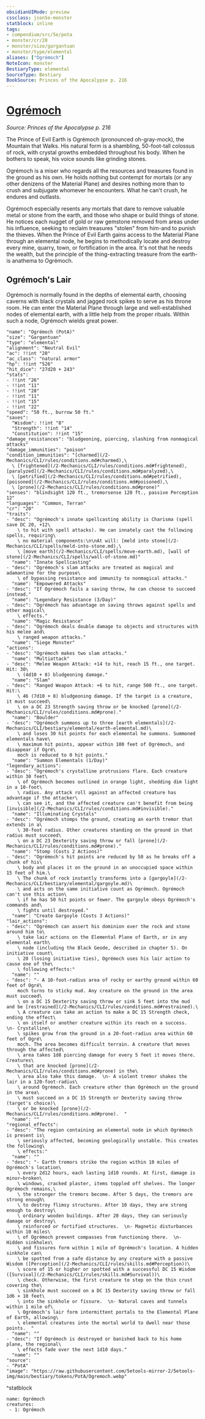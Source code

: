 ```yaml
---
obsidianUIMode: preview
cssclass: json5e-monster
statblock: inline
tags:
- compendium/src/5e/pota
- monster/cr/20
- monster/size/gargantuan
- monster/type/elemental
aliases: ["Ogrémoch"]
NoteIcon: monster
BestiaryType: elemental
SourceType: Bestiary
BookSource: Princes of the Apocalypse p. 216
---
```

# [Ogrémoch](2-Mechanics/CLI/bestiary/npc/ogremoch-pota.md)
*Source: Princes of the Apocalypse p. 216*  

The Prince of Evil Earth is Ogrémoch (pronounced oh-gray-mock), the Mountain that Walks. His natural form is a shambling, 50-foot-tall colossus of rock, with crystal growths embedded throughout his body. When he bothers to speak, his voice sounds like grinding stones.

Ogrémoch is a miser who regards all the resources and treasures found in the ground as his own. He holds nothing but contempt for mortals (or any other denizens of the Material Plane) and desires nothing more than to crush and subjugate whomever he encounters. What he can't crush, he endures and outlasts.

Ogrémoch especially resents any mortals that dare to remove valuable metal or stone from the earth, and those who shape or build things of stone. He notices each nugget of gold or raw gemstone removed from areas under his influence, seeking to reclaim treasures "stolen" from him-and to punish the thieves. When the Prince of Evil Earth gains access to the Material Plane through an elemental node, he begins to methodically locate and destroy every mine, quarry, town, or fortification in the area. It's not that he needs the wealth, but the principle of the thing-extracting treasure from the earth-is anathema to Ogrémoch.

## Ogrémoch's Lair

Ogrémoch is normally found in the depths of elemental earth, choosing caverns with black crystals and jagged rock spikes to serve as his throne room. He can enter the Material Plane through large and well-established nodes of elemental earth, with a little help from the proper rituals. Within such a node, Ogrémoch wields great power.

```statblock
"name": "Ogrémoch (PotA)"
"size": "Gargantuan"
"type": "elemental"
"alignment": "Neutral Evil"
"ac": !!int "20"
"ac_class": "natural armor"
"hp": !!int "526"
"hit_dice": "27d20 + 243"
"stats":
- !!int "26"
- !!int "11"
- !!int "28"
- !!int "11"
- !!int "15"
- !!int "22"
"speed": "50 ft., burrow 50 ft."
"saves":
  "Wisdom": !!int "8"
  "Strength": !!int "14"
  "Constitution": !!int "15"
"damage_resistances": "bludgeoning, piercing, slashing from nonmagical attacks"
"damage_immunities": "poison"
"condition_immunities": "[charmed](/2-Mechanics/CLI/rules/conditions.md#charmed),\
  \ [frightened](/2-Mechanics/CLI/rules/conditions.md#frightened), [paralyzed](/2-Mechanics/CLI/rules/conditions.md#paralyzed),\
  \ [petrified](/2-Mechanics/CLI/rules/conditions.md#petrified), [poisoned](/2-Mechanics/CLI/rules/conditions.md#poisoned),\
  \ [prone](/2-Mechanics/CLI/rules/conditions.md#prone)"
"senses": "blindsight 120 ft., tremorsense 120 ft., passive Perception 12"
"languages": "Common, Terran"
"cr": "20"
"traits":
- "desc": "Ogrémoch's innate spellcasting ability is Charisma (spell save DC 20, +12\
    \ to hit with spell attacks). He can innately cast the following spells, requiring\
    \ no material components:\n\nAt will: [meld into stone](/2-Mechanics/CLI/spells/meld-into-stone.md),\
    \ [move earth](/2-Mechanics/CLI/spells/move-earth.md), [wall of stone](/2-Mechanics/CLI/spells/wall-of-stone.md)"
  "name": "Innate Spellcasting"
- "desc": "Ogrémoch's slam attacks are treated as magical and adamantine for the purpose\
    \ of bypassing resistance and immunity to nonmagical attacks."
  "name": "Empowered Attacks"
- "desc": "If Ogrémoch fails a saving throw, he can choose to succeed instead."
  "name": "Legendary Resistance (3/Day)"
- "desc": "Ogrémoch has advantage on saving throws against spells and other magical\
    \ effects."
  "name": "Magic Resistance"
- "desc": "Ogrémoch deals double damage to objects and structures with his melee and\
    \ ranged weapon attacks."
  "name": "Siege Monster"
"actions":
- "desc": "Ogrémoch makes two slam attacks."
  "name": "Multiattack"
- "desc": "Melee Weapon Attack: +14 to hit, reach 15 ft., one target. Hit: 30\
    \ (4d10 + 8) bludgeoning damage."
  "name": "Slam"
- "desc": "Ranged Weapon Attack: +6 to hit, range 500 ft., one target. Hit:\
    \ 46 (7d10 + 8) bludgeoning damage. If the target is a creature, it must succeed\
    \ on a DC 23 Strength saving throw or be knocked [prone](/2-Mechanics/CLI/rules/conditions.md#prone)."
  "name": "Boulder"
- "desc": "Ogrémoch summons up to three [earth elementals](/2-Mechanics/CLI/bestiary/elemental/earth-elemental.md)\
    \ and loses 30 hit points for each elemental he summons. Summoned elementals have\
    \ maximum hit points, appear within 100 feet of Ogrémoch, and disappear if Ogré\
    moch is reduced to 0 hit points."
  "name": "Summon Elementals (1/Day)"
"legendary_actions":
- "desc": "Ogrémoch's crystalline protrusions flare. Each creature within 30 feet\
    \ of Ogrémoch becomes outlined in orange light, shedding dim light in a 10-foot\
    \ radius. Any attack roll against an affected creature has advantage if the attacker\
    \ can see it, and the affected creature can't benefit from being [invisible](/2-Mechanics/CLI/rules/conditions.md#invisible)."
  "name": "Illuminating Crystals"
- "desc": "Ogrémoch stomps the ground, creating an earth tremor that extends in a\
    \ 30-foot radius. Other creatures standing on the ground in that radius must succeed\
    \ on a DC 23 Dexterity saving throw or fall [prone](/2-Mechanics/CLI/rules/conditions.md#prone)."
  "name": "Stomp (Costs 2 Actions)"
- "desc": "Ogrémoch's hit points are reduced by 50 as he breaks off a chunk of his\
    \ body and places it on the ground in an unoccupied space within 15 feet of him.\
    \ The chunk of rock instantly transforms into a [gargoyle](/2-Mechanics/CLI/bestiary/elemental/gargoyle.md)\
    \ and acts on the same initiative count as Ogrémoch. Ogrémoch can't use this action\
    \ if he has 50 hit points or fewer. The gargoyle obeys Ogrémoch's commands and\
    \ fights until destroyed."
  "name": "Create Gargoyle (Costs 3 Actions)"
"lair_actions":
- "desc": "Ogrémoch can assert his dominion over the rock and stone around him to\
    \ take lair actions on the Elemental Plane of Earth, or in any elemental earth\
    \ node (including the Black Geode, described in chapter 5). On initiative count\
    \ 20 (losing initiative ties), Ogrémoch uses his lair action to cause one of the\
    \ following effects:"
  "name": ""
- "desc": "- A 10-foot-radius area of rocky or earthy ground within 60 feet of Ogré\
    moch turns to sticky mud. Any creature on the ground in the area must succeed\
    \ on a DC 15 Dexterity saving throw or sink 5 feet into the mud and be [restrained](/2-Mechanics/CLI/rules/conditions.md#restrained).\
    \ A creature can take an action to make a DC 15 Strength check, ending the effect\
    \ on itself or another creature within its reach on a success.  \n- Crystalline\
    \ spikes grow from the ground in a 20-foot-radius area within 60 feet of Ogré\
    moch. The area becomes difficult terrain. A creature that moves through the affected\
    \ area takes 1d8 piercing damage for every 5 feet it moves there. Creatures\
    \ that are knocked [prone](/2-Mechanics/CLI/rules/conditions.md#prone) in the\
    \ area also take this damage.  \n- A violent tremor shakes the lair in a 120-foot-radius\
    \ around Ogrémoch. Each creature other than Ogrémoch on the ground in the area\
    \ must succeed on a DC 15 Strength or Dexterity saving throw (target's choice)\
    \ or be knocked [prone](/2-Mechanics/CLI/rules/conditions.md#prone).  "
  "name": ""
"regional_effects":
- "desc": "The region containing an elemental node in which Ogrémoch is present is\
    \ seriously affected, becoming geologically unstable. This creates the following\
    \ effects:"
  "name": ""
- "desc": "- Earth tremors strike the region within 10 miles of Ogrémoch's location\
    \ every 2d12 hours, each lasting 1d10 rounds. At first, damage is minor—broken\
    \ windows, cracked plaster, items toppled off shelves. The longer Ogrémoch remains,\
    \ the stronger the tremors become. After 5 days, the tremors are strong enough\
    \ to destroy flimsy structures. After 10 days, they are strong enough to destroy\
    \ ordinary wooden buildings. After 20 days, they can seriously damage or destroy\
    \ reinforced or fortified structures.  \n- Magnetic disturbances within 10 miles\
    \ of Ogrémoch prevent compasses from functioning there.  \n- Hidden sinkholes\
    \ and fissures form within 1 mile of Ogrémoch's location. A hidden sinkhole can\
    \ be spotted from a safe distance by any creature with a passive Wisdom ([Perception](/2-Mechanics/CLI/rules/skills.md#Perception))\
    \ score of 15 or higher or spotted with a successful DC 15 Wisdom ([Survival](/2-Mechanics/CLI/rules/skills.md#Survival))\
    \ check. Otherwise, the first creature to step on the thin crust covering the\
    \ sinkhole must succeed on a DC 15 Dexterity saving throw or fall 1d6 × 10 feet\
    \ into the sinkhole or fissure.  \n- Natural caves and tunnels within 1 mile of\
    \ Ogrémoch's lair form intermittent portals to the Elemental Plane of Earth, allowing\
    \ elemental creatures into the mortal world to dwell near those points.  "
  "name": ""
- "desc": "If Ogrémoch is destroyed or banished back to his home plane, the regional\
    \ effects fade over the next 1d10 days."
  "name": ""
"source":
- "PotA"
"image": "https://raw.githubusercontent.com/5etools-mirror-2/5etools-img/main/bestiary/tokens/PotA/Ogremoch.webp"
```
^statblock

```encounter-table
name: Ogrémoch
creatures:
 - 1: Ogrémoch
```